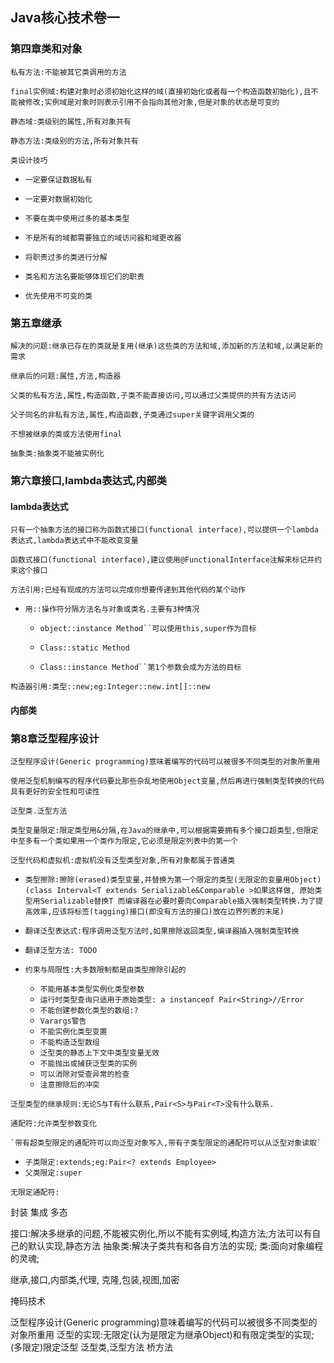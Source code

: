 ## **Java核心技术卷一**

### **第四章类和对象**

`私有方法:不能被其它类调用的方法`

`final实例域:构建对象时必须初始化这样的域(直接初始化或者每一个构造函数初始化),且不能被修改;实例域是对象时则表示引用不会指向其他对象,但是对象的状态是可变的`

`静态域:类级别的属性,所有对象共有`

`静态方法:类级别的方法,所有对象共有`

`类设计技巧`

- `一定要保证数据私有`

- `一定要对数据初始化`

- `不要在类中使用过多的基本类型`

- `不是所有的域都需要独立的域访问器和域更改器`

- `将职责过多的类进行分解`

- `类名和方法名要能够体现它们的职责`

- `优先使用不可变的类`

### **第五章继承**

`解决的问题:继承已存在的类就是复用(继承)这些类的方法和域,添加新的方法和域,以满足新的需求`

`继承后的问题:属性,方法,构造器`

`父类的私有方法,属性,构造函数,子类不能直接访问,可以通过父类提供的共有方法访问`

`父子同名的非私有方法,属性,构造函数,子类通过super关键字调用父类的`

`不想被继承的类或方法使用final`

`抽象类:抽象类不能被实例化`

### **第六章接口,lambda表达式,内部类**

#### **lambda表达式**

`只有一个抽象方法的接口称为函数式接口(functional interface),可以提供一个lambda表达式,lambda表达式中不能改变变量`

`函数式接口(functional interface),建议使用@FunctionalInterface注解来标记并约束这个接口`

`方法引用:已经有现成的方法可以完成你想要传递到其他代码的某个动作`

 - `用::操作符分隔方法名与对象或类名.主要有3种情况`

   - `object::instance Method``可以使用this,super作为目标`

   - `Class::static Method`

   - `Class::instance Method``第1个参数会成为方法的目标`

`构造器引用:类型::new;eg:Integer::new.int[]::new`

#### **内部类**




### **第8章泛型程序设计**

`泛型程序设计(Generic programming)意味着编写的代码可以被很多不同类型的对象所重用`

`使用泛型机制编写的程序代码要比那些杂乱地使用Object变量,然后再进行强制类型转换的代码具有更好的安全性和可读性`

`泛型类.泛型方法`

`类型变量限定:限定类型用&分隔,在Java的继承中,可以根据需要拥有多个接口超类型,但限定中至多有一个类如果用一个类作为限定,它必须是限定列表中的第一个`

`泛型代码和虚拟机:虚拟机没有泛型类型对象,所有对象都属于普通类`

   - `类型擦除:擦除(erased)类型变量,并替换为第一个限定的类型(无限定的变量用Object)(class Interval<T extends Serializable&Comparable >如果这样做,
   原始类型用Serializable替换T 而编译器在必要时要向Comparable插入强制类型转换.为了提高效率,应该将标签(tagging)接口(即没有方法的接口)放在边界列表的末尾)`

   - `翻译泛型表达式:程序调用泛型方法时,如果擦除返回类型,编译器插入强制类型转换`

   - `翻译泛型方法: TODO `

   - `约束与局限性:大多数限制都是由类型擦除引起的`
   
     - `不能用基本类型实例化类型参数`
     - `运行时类型查询只适用于原始类型: a instanceof Pair<String>//Error`
     - `不能创建参数化类型的数组:?`
     - `Varargs警告`
     - `不能实例化类型变置`
     - `不能构造泛型数组`
     - `泛型类的静态上下文中类型变量无效`
     - `不能抛出或捕获泛型类的实例`
     - `可以消除对受查异常的检查`
     - `注意擦除后的冲突`

`泛型类型的继承规则:无论S与T有什么联系,Pair<S>与Pair<T>没有什么联系.`

`通配符:允许类型参数变化`

    `带有超类型限定的通配符可以向泛型对象写入,带有子类型限定的通配符可以从泛型对象读取`
   -  `子类限定:extends;eg:Pair<? extends Employee>`
   -  `父类限定:super`
   
`无限定通配符:`



封装
集成
多态

接口:解决多继承的问题,不能被实例化,所以不能有实例域,构造方法;方法可以有自己的默认实现,静态方法
抽象类:解决子类共有和各自方法的实现;
类:面向对象编程的灵魂;


继承,接口,内部类,代理,
克隆,包装,视图,加密

掩码技术


泛型程序设计(Generic programming)意味着编写的代码可以被很多不同类型的对象所重用
泛型的实现:无限定(认为是限定为继承Object)和有限定类型的实现;
(多限定)限定泛型
泛型类,泛型方法
桥方法